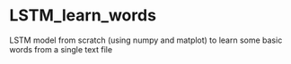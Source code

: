 # LSTM_learn_words
LSTM model from scratch (using numpy and matplot) to learn some basic words from a single text file
